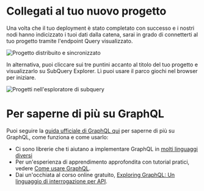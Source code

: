 # Collegati al tuo nuovo progetto

Una volta che il tuo deployment è stato completato con successo e i nostri nodi hanno indicizzato i tuoi dati dalla catena, sarai in grado di connetterti al tuo progetto tramite l'endpoint Query visualizzato.

![Progetto distribuito e sincronizzato](/assets/img/projects-deploy-sync.png)

In alternativa, puoi cliccare sui tre puntini accanto al titolo del tuo progetto e visualizzarlo su SubQuery Explorer. Lì puoi usare il parco giochi nel browser per iniziare.

![Progetti nell'esploratore di subquery](/assets/img/projects-explorer.png)

# Per saperne di più su GraphQL

Puoi seguire la [guida ufficiale di GraphQL qui](https://graphql.org/learn/) per saperne di più su GraphQL, come funziona e come usarlo:
- Ci sono librerie che ti aiutano a implementare GraphQL in [molti linguaggi diversi](https://graphql.org/code/)
- Per un'esperienza di apprendimento approfondita con tutorial pratici, vedere [Come usare GraphQL](https://www.howtographql.com/).
- Dai un'occhiata al corso online gratuito, [Exploring GraphQL: Un linguaggio di interrogazione per API](https://www.edx.org/course/exploring-graphql-a-query-language-for-apis).